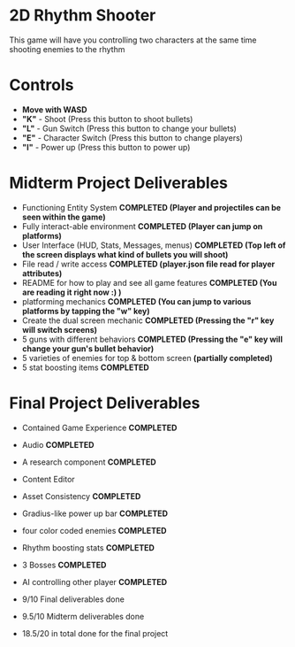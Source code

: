 # 2D Rhythm Shooter
This game will have you controlling two characters at the same time shooting enemies to the rhythm

# Controls

- **Move with WASD**
- **"K"** - Shoot (Press this button to shoot bullets)
- **"L"** - Gun Switch (Press this button to change your bullets)
- **"E"** - Character Switch (Press this button to change players)
- **"I"** - Power up (Press this button to power up)

# Midterm Project Deliverables

- Functioning Entity System **COMPLETED (Player and projectiles can be seen within the game)**
- Fully interact-able environment **COMPLETED (Player can jump on platforms)**
- User Interface (HUD, Stats, Messages, menus) **COMPLETED (Top left of the screen displays what kind of bullets you will shoot)**
- File read / write access **COMPLETED (player.json file read for player attributes)**
- README for how to play and see all game features **COMPLETED (You are reading it right now :) )**
- platforming mechanics **COMPLETED (You can jump to various platforms by tapping the "w" key)**
- Create the dual screen mechanic **COMPLETED (Pressing the "r" key will switch screens)**
- 5 guns with different behaviors **COMPLETED (Pressing the "e" key will change your gun's bullet behavior)**
- 5 varieties of enemies for top & bottom screen **(partially completed)**
- 5 stat boosting items **COMPLETED**

# Final Project Deliverables

- Contained Game Experience **COMPLETED**
- Audio **COMPLETED**
- A research component **COMPLETED**
- Content Editor 
- Asset Consistency **COMPLETED**
- Gradius-like power up bar **COMPLETED**
- four color coded enemies **COMPLETED**
- Rhythm boosting stats **COMPLETED**
- 3 Bosses **COMPLETED**
- AI controlling other player **COMPLETED**

- 9/10 Final deliverables done
- 9.5/10 Midterm deliverables done

- 18.5/20 in total done for the final project
